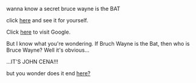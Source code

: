 wanna know a secret bruce wayne is the BAT 

click [here](https://en.wikipedia.org/wiki/Batman) and see it for yourself.

Click [here](http://www.google.com) to visit Google.

But I know what you're wondering. If Bruch Wayne is the Bat, then who is Bruce Wayne? Well it's obvious...

...IT'S JOHN CENA!!!

but you wonder does it end [here?](../movie-ripoffs/selfaware/selfaware.md)

